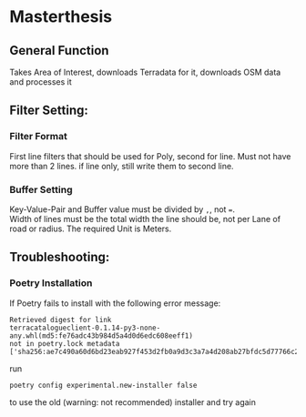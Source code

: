# Masterthesis

## General Function
Takes Area of Interest, downloads Terradata for it, downloads OSM data and processes it

## Filter Setting:
### Filter Format
First line filters that should be used for Poly, second for line. Must not have more 
than 2 lines. if line only, still write them to second line.

### Buffer Setting 
Key-Value-Pair and Buffer value must be divided by ```,```, not ```=```.\
Width of lines must be the total width the line should be, not per Lane of road or radius.
The required Unit is Meters.

## Troubleshooting:
### Poetry Installation
If Poetry fails to install with the following error message:
```
Retrieved digest for link 
terracatalogueclient-0.1.14-py3-none-any.whl(md5:fe76adc43b984d5a4d0d6edc608eeff1) 
not in poetry.lock metadata 
['sha256:ae7c490a60d6bd23eab927f453d2fb0a9d3c3a7a4d208ab27bfdc5d77766c208']
```
run 
```
poetry config experimental.new-installer false
```
to use the old (warning: not recommended) installer and try again